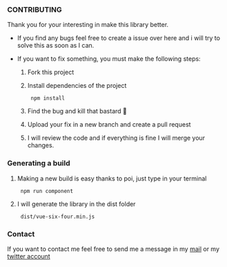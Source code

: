 ### CONTRIBUTING

Thank you for your interesting in make this library better.

- If you find any bugs feel free to create a issue over here and i will try to solve this as soon as I can.

- If you want to fix something, you must make the following steps:

	1. Fork this project
	2. Install dependencies of the project

			npm install

	3. Find the bug and kill that bastard :speak_no_evil:
	4. Upload your fix in a new branch and create a pull request
	5. I will review the code and if everything is fine I will merge your changes.

### Generating a build

1. Making a new build is easy thanks to poi, just type in your terminal

		npm run component

2. I will generate the library in the dist folder

		dist/vue-six-four.min.js

### Contact

If you want to contact me feel free to send me a message in my [mail](mailto:jrperedo@gmail.com) or my [twitter account](https://twitter.comeperedo)
